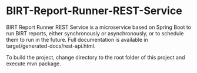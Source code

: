 # BIRT-Report-Runner-REST-Service

BIRT Report Runner REST Service is a microservice based on Spring Boot to run BIRT reports, either synchronously or asynchronously, or to schedule them to run in the future.  Full documentation is available in target/generated-docs/rest-api.html.

To build the project, change directory to the root folder of this project and execute mvn package.
